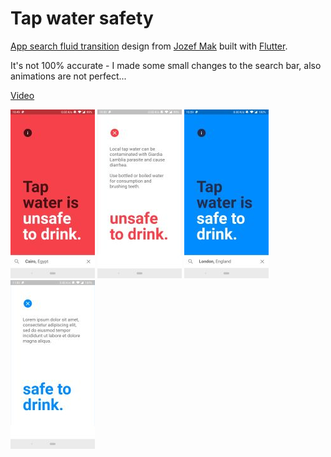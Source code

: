 # Tap water safety

[App search fluid transition](https://dribbble.com/shots/6303189-App-search-fluid-transition) 
design from [Jozef Mak](https://dribbble.com/Jozef-Mak) 
built with [Flutter](https://flutter.dev). 

It's not 100% accurate - I made some small changes to the search bar, 
also animations are not perfect...


[Video](https://streamable.com/vlpr5)

![screenshot](screenshots/screen1.jpg)
![screenshot](screenshots/screen2.jpg)
![screenshot](screenshots/screen3.jpg)
![screenshot](screenshots/screen4.jpg)